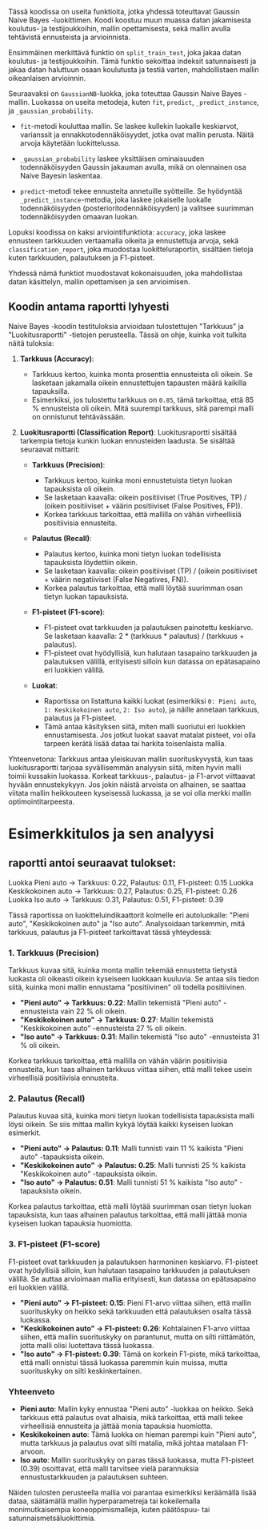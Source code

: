Tässä koodissa on useita funktioita, jotka yhdessä toteuttavat Gaussin Naive Bayes -luokittimen. Koodi koostuu muun muassa datan jakamisesta koulutus- ja testijoukkoihin, mallin opettamisesta, sekä mallin avulla tehtävistä ennusteista ja arvioinnista.

Ensimmäinen merkittävä funktio on `split_train_test`, joka jakaa datan koulutus- ja testijoukkoihin. Tämä funktio sekoittaa indeksit satunnaisesti ja jakaa datan haluttuun osaan koulutusta ja testiä varten, mahdollistaen mallin oikeanlaisen arvioinnin.

Seuraavaksi on `GaussianNB`-luokka, joka toteuttaa Gaussin Naive Bayes -mallin. Luokassa on useita metodeja, kuten `fit`, `predict`, `_predict_instance`, ja `_gaussian_probability`. 

- `fit`-metodi kouluttaa mallin. Se laskee kullekin luokalle keskiarvot, varianssit ja ennakkotodennäköisyydet, jotka ovat mallin perusta. Näitä arvoja käytetään luokittelussa.
  
- `_gaussian_probability` laskee yksittäisen ominaisuuden todennäköisyyden Gaussin jakauman avulla, mikä on olennainen osa Naive Bayesin laskentaa.

- `predict`-metodi tekee ennusteita annetuille syötteille. Se hyödyntää `_predict_instance`-metodia, joka laskee jokaiselle luokalle todennäköisyyden (posterioritodennäköisyyden) ja valitsee suurimman todennäköisyyden omaavan luokan.

Lopuksi koodissa on kaksi arviointifunktiota: `accuracy`, joka laskee ennusteen tarkkuuden vertaamalla oikeita ja ennustettuja arvoja, sekä `classification_report`, joka muodostaa luokitteluraportin, sisältäen tietoja kuten tarkkuuden, palautuksen ja F1-pisteet.

Yhdessä nämä funktiot muodostavat kokonaisuuden, joka mahdollistaa datan käsittelyn, mallin opettamisen ja sen arvioimisen.

## Koodin antama raportti lyhyesti

Naive Bayes -koodin testituloksia arvioidaan tulostettujen "Tarkkuus" ja "Luokitusraportti" -tietojen perusteella. Tässä on ohje, kuinka voit tulkita näitä tuloksia:

1. **Tarkkuus (Accuracy)**:
   - Tarkkuus kertoo, kuinka monta prosenttia ennusteista oli oikein. Se lasketaan jakamalla oikein ennustettujen tapausten määrä kaikilla tapauksilla.
   - Esimerkiksi, jos tulostettu tarkkuus on `0.85`, tämä tarkoittaa, että 85 % ennusteista oli oikein. Mitä suurempi tarkkuus, sitä parempi malli on onnistunut tehtävässään.

2. **Luokitusraportti (Classification Report)**:
   Luokitusraportti sisältää tarkempia tietoja kunkin luokan ennusteiden laadusta. Se sisältää seuraavat mittarit:

   - **Tarkkuus (Precision)**:
     - Tarkkuus kertoo, kuinka moni ennustetuista tietyn luokan tapauksista oli oikein.
     - Se lasketaan kaavalla: oikein positiiviset (True Positives, TP) / (oikein positiiviset + väärin positiiviset (False Positives, FP)).
     - Korkea tarkkuus tarkoittaa, että mallilla on vähän virheellisiä positiivisia ennusteita.

   - **Palautus (Recall)**:
     - Palautus kertoo, kuinka moni tietyn luokan todellisista tapauksista löydettiin oikein.
     - Se lasketaan kaavalla: oikein positiiviset (TP) / (oikein positiiviset + väärin negatiiviset (False Negatives, FN)).
     - Korkea palautus tarkoittaa, että malli löytää suurimman osan tietyn luokan tapauksista.

   - **F1-pisteet (F1-score)**:
     - F1-pisteet ovat tarkkuuden ja palautuksen painotettu keskiarvo. Se lasketaan kaavalla: 2 * (tarkkuus * palautus) / (tarkkuus + palautus).
     - F1-pisteet ovat hyödyllisiä, kun halutaan tasapaino tarkkuuden ja palautuksen välillä, erityisesti silloin kun datassa on epätasapaino eri luokkien välillä.

   - **Luokat**:
     - Raportissa on listattuna kaikki luokat (esimerkiksi `0: Pieni auto`, `1: Keskikokoinen auto`, `2: Iso auto`), ja näille annetaan tarkkuus, palautus ja F1-pisteet.
     - Tämä antaa käsityksen siitä, miten malli suoriutui eri luokkien ennustamisesta. Jos jotkut luokat saavat matalat pisteet, voi olla tarpeen kerätä lisää dataa tai harkita toisenlaista mallia.

Yhteenvetona: Tarkkuus antaa yleiskuvan mallin suorituskyvystä, kun taas luokitusraportti tarjoaa syvällisemmän analyysin siitä, miten hyvin malli toimii kussakin luokassa. Korkeat tarkkuus-, palautus- ja F1-arvot viittaavat hyvään ennustekykyyn. Jos jokin näistä arvoista on alhainen, se saattaa viitata mallin heikkouteen kyseisessä luokassa, ja se voi olla merkki mallin optimointitarpeesta.

# Esimerkkitulos ja sen analyysi

## raportti antoi seuraavat tulokset:

Luokka Pieni auto -> Tarkkuus: 0.22, Palautus: 0.11, F1-pisteet: 0.15
Luokka Keskikokoinen auto -> Tarkkuus: 0.27, Palautus: 0.25, F1-pisteet: 0.26
Luokka Iso auto -> Tarkkuus: 0.31, Palautus: 0.51, F1-pisteet: 0.39

Tässä raportissa on luokitteluindikaattorit kolmelle eri autoluokalle: "Pieni auto", "Keskikokoinen auto" ja "Iso auto". Analysoidaan tarkemmin, mitä tarkkuus, palautus ja F1-pisteet tarkoittavat tässä yhteydessä:

### 1. **Tarkkuus (Precision)**
Tarkkuus kuvaa sitä, kuinka monta mallin tekemää ennustetta tietystä luokasta oli oikeasti oikein kyseiseen luokkaan kuuluvia. Se antaa siis tiedon siitä, kuinka moni mallin ennustama "positiivinen" oli todella positiivinen.

- **"Pieni auto" -> Tarkkuus: 0.22**: Mallin tekemistä "Pieni auto" -ennusteista vain 22 % oli oikein.
- **"Keskikokoinen auto" -> Tarkkuus: 0.27**: Mallin tekemistä "Keskikokoinen auto" -ennusteista 27 % oli oikein.
- **"Iso auto" -> Tarkkuus: 0.31**: Mallin tekemistä "Iso auto" -ennusteista 31 % oli oikein.

Korkea tarkkuus tarkoittaa, että mallilla on vähän väärin positiivisia ennusteita, kun taas alhainen tarkkuus viittaa siihen, että malli tekee usein virheellisiä positiivisia ennusteita.

### 2. **Palautus (Recall)**
Palautus kuvaa sitä, kuinka moni tietyn luokan todellisista tapauksista malli löysi oikein. Se siis mittaa mallin kykyä löytää kaikki kyseisen luokan esimerkit.

- **"Pieni auto" -> Palautus: 0.11**: Malli tunnisti vain 11 % kaikista "Pieni auto" -tapauksista oikein.
- **"Keskikokoinen auto" -> Palautus: 0.25**: Malli tunnisti 25 % kaikista "Keskikokoinen auto" -tapauksista oikein.
- **"Iso auto" -> Palautus: 0.51**: Malli tunnisti 51 % kaikista "Iso auto" -tapauksista oikein.

Korkea palautus tarkoittaa, että malli löytää suurimman osan tietyn luokan tapauksista, kun taas alhainen palautus tarkoittaa, että malli jättää monia kyseisen luokan tapauksia huomiotta.

### 3. **F1-pisteet (F1-score)**
F1-pisteet ovat tarkkuuden ja palautuksen harmoninen keskiarvo. F1-pisteet ovat hyödyllisiä silloin, kun halutaan tasapaino tarkkuuden ja palautuksen välillä. Se auttaa arvioimaan mallia erityisesti, kun datassa on epätasapaino eri luokkien välillä.

- **"Pieni auto" -> F1-pisteet: 0.15**: Pieni F1-arvo viittaa siihen, että mallin suorituskyky on heikko sekä tarkkuuden että palautuksen osalta tässä luokassa.
- **"Keskikokoinen auto" -> F1-pisteet: 0.26**: Kohtalainen F1-arvo viittaa siihen, että mallin suorituskyky on parantunut, mutta on silti riittämätön, jotta malli olisi luotettava tässä luokassa.
- **"Iso auto" -> F1-pisteet: 0.39**: Tämä on korkein F1-piste, mikä tarkoittaa, että malli onnistui tässä luokassa paremmin kuin muissa, mutta suorituskyky on silti keskinkertainen.

### Yhteenveto
- **Pieni auto**: Mallin kyky ennustaa "Pieni auto" -luokkaa on heikko. Sekä tarkkuus että palautus ovat alhaisia, mikä tarkoittaa, että malli tekee virheellisiä ennusteita ja jättää monia tapauksia huomiotta.
- **Keskikokoinen auto**: Tämä luokka on hieman parempi kuin "Pieni auto", mutta tarkkuus ja palautus ovat silti matalia, mikä johtaa matalaan F1-arvoon.
- **Iso auto**: Mallin suorituskyky on paras tässä luokassa, mutta F1-pisteet (0.39) osoittavat, että malli tarvitsee vielä parannuksia ennustustarkkuuden ja palautuksen suhteen.

Näiden tulosten perusteella mallia voi parantaa esimerkiksi keräämällä lisää dataa, säätämällä mallin hyperparametreja tai kokeilemalla monimutkaisempia koneoppimismalleja, kuten päätöspuu- tai satunnaismetsäluokittimia.